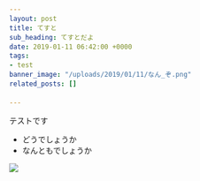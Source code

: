 ```yaml
---
layout: post
title: てすと
sub_heading: てすとだよ
date: 2019-01-11 06:42:00 +0000
tags:
- test
banner_image: "/uploads/2019/01/11/なん_ぞ.png"
related_posts: []

---
```

テストです

* どうでしょうか
* なんともでしょうか

![](/uploads/2019/01/11/なん_ぞ.png)